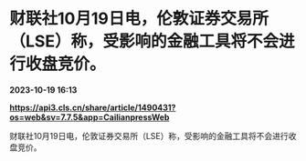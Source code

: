 # 财联社10月19日电，伦敦证券交易所（LSE）称，受影响的金融工具将不会进行收盘竞价。

**2023-10-19 16:13**

**https://api3.cls.cn/share/article/1490431?os=web&sv=7.7.5&app=CailianpressWeb**

财联社10月19日电，伦敦证券交易所（LSE）称，受影响的金融工具将不会进行收盘竞价。